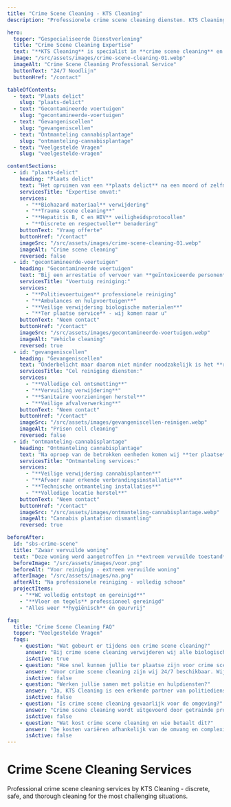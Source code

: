 ```yaml
---
title: "Crime Scene Cleaning - KTS Cleaning"
description: "Professionele crime scene cleaning diensten. KTS Cleaning biedt discrete en veilige reiniging van plaatsen delict, met 24/7 beschikbaarheid en volledige certificering."

hero:
  topper: "Gespecialiseerde Dienstverlening"
  title: "Crime Scene Cleaning Expertise"
  text: "**KTS Cleaning** is specialist in **crime scene cleaning** en biedt discrete, professionele dienstverlening voor de meest complexe situaties. Met **jarenlange ervaring** en gespecialiseerde uitrusting zorgen wij voor **veilige en grondige reiniging** waar anderen het opgeven."
  image: "/src/assets/images/crime-scene-cleaning-01.webp"
  imageAlt: "Crime Scene Cleaning Professional Service"
  buttonText: "24/7 Noodlijn"
  buttonHref: "/contact"

tableOfContents:
  - text: "Plaats delict"
    slug: "plaats-delict"
  - text: "Gecontamineerde voertuigen"
    slug: "gecontamineerde-voertuigen"
  - text: "Gevangeniscellen"
    slug: "gevangeniscellen"
  - text: "Ontmanteling cannabisplantage"
    slug: "ontmanteling-cannabisplantage"
  - text: "Veelgestelde Vragen"
    slug: "veelgestelde-vragen"

contentSections:
  - id: "plaats-delict"
    heading: "Plaats delict"
    text: "Het opruimen van een **plaats delict** na een moord of zelfmoord is iets wat enkel aan een **team van experts** mag worden overgelaten. Bij het reinigen van een crime scene komen heel wat **voorzorgsmaatregelen** en geavanceerde reinigingstechnieken kijken. In de meeste gevallen gaat het om omstandigheden die een **potentieel gezondheidsrisico** voor de omgeving inhouden. **KTS Cleaning** is één van de weinige schoonmaakfirma's in België met expertise in het schoonmaken van **crime scenes**."
    servicesTitle: "Expertise omvat:"
    services:
      - "**Biohazard materiaal** verwijdering"
      - "**Trauma scene cleaning**"
      - "**Hepatitis B, C en HIV** veiligheidsprotocollen"
      - "**Discrete en respectvolle** benadering"
    buttonText: "Vraag offerte"
    buttonHref: "/contact"
    imageSrc: "/src/assets/images/crime-scene-cleaning-01.webp"
    imageAlt: "Crime scene cleaning"
    reversed: false
  - id: "gecontamineerde-voertuigen"
    heading: "Gecontamineerde voertuigen"
    text: "Bij een arrestatie of vervoer van **geïntoxiceerde personen** komt het voor dat voertuigen van ordediensten sporen van **bloed of andere lichaamsvloeistoffen** dragen. **KTS Cleaning** is hierin gespecialiseerd en komt voertuigen **ter plaatse reinigen**. Je hoeft het voertuig dus niet naar ons te brengen – **wij komen tot bij jou**."
    servicesTitle: "Voertuig reiniging:"
    services:
      - "**Politievoertuigen** professionele reiniging"
      - "**Ambulances en hulpvoertuigen**"
      - "**Veilige verwijdering biologische materialen**"
      - "**Ter plaatse service** - wij komen naar u"
    buttonText: "Neem contact"
    buttonHref: "/contact"
    imageSrc: "/src/assets/images/gecontamineerde-voertuigen.webp"
    imageAlt: "Vehicle cleaning"
    reversed: true
  - id: "gevangeniscellen"
    heading: "Gevangeniscellen"
    text: "Onderbelicht maar daarom niet minder noodzakelijk is het **reinigen en ontsmetten van gevangeniscellen**. Het komt wel vaker door dat een **gedetineerde** zijn cel al dan niet opzettelijk vervuilt. Wij zorgen voor de **opruiming, schoonmaak en ontsmetting** van de gevangeniscel."
    servicesTitle: "Cel reiniging diensten:"
    services:
      - "**Volledige cel ontsmetting**"
      - "**Vervuiling verwijdering**"
      - "**Sanitaire voorzieningen herstel**"
      - "**Veilige afvalverwerking**"
    buttonText: "Neem contact"
    buttonHref: "/contact"
    imageSrc: "/src/assets/images/gevangeniscellen-reinigen.webp"
    imageAlt: "Prison cell cleaning"
    reversed: false
  - id: "ontmanteling-cannabisplantage"
    heading: "Ontmanteling cannabisplantage"
    text: "Na oproep van de betrokken eenheden komen wij **ter plaatse** om de aanwezige **cannabisplanten** te knippen en af te voeren naar een **erkende verbrandingsinstallatie**. Wij zorgen voor een **totale technische ontmanteling** van de installatie."
    servicesTitle: "Ontmanteling services:"
    services:
      - "**Veilige verwijdering cannabisplanten**"
      - "**Afvoer naar erkende verbrandingsinstallatie**"
      - "**Technische ontmanteling installaties**"
      - "**Volledige locatie herstel**"
    buttonText: "Neem contact"
    buttonHref: "/contact"
    imageSrc: "/src/assets/images/ontmanteling-cannabisplantage.webp"
    imageAlt: "Cannabis plantation dismantling"
    reversed: true

beforeAfter:
  id: "sbs-crime-scene"
  title: "Zwaar vervuilde woning"
  text: "Deze woning werd aangetroffen in **extreem vervuilde toestand**. Dankzij onze **jarenlange ervaring** in gespecialiseerde schoonmaak brachten wij de ruimte opnieuw in **hygiënische staat** – snel, discreet en grondig."
  beforeImage: "/src/assets/images/voor.png"
  beforeAlt: "Voor reiniging - extreem vervuilde woning"
  afterImage: "/src/assets/images/na.png"
  afterAlt: "Na professionele reiniging - volledig schoon"
  projectItems:
    - "**WC volledig ontstopt en gereinigd**"
    - "**Vloer en tegels** professioneel gereinigd"
    - "Alles weer **hygiënisch** én geurvrij"

faq:
  title: "Crime Scene Cleaning FAQ"
  topper: "Veelgestelde Vragen"
  faqs:
    - question: "Wat gebeurt er tijdens een crime scene cleaning?"
      answer: "Bij crime scene cleaning verwijderen wij alle biologische materialen zoals bloed, lichaamsvloeistoffen en andere gevaarlijke stoffen. Wij gebruiken gespecialiseerde apparatuur en desinfectiemiddelen om de locatie volledig te reinigen en te ontsmetten. Alle afval wordt veilig afgevoerd volgens strikte regelgeving."
      isActive: true
    - question: "Hoe snel kunnen jullie ter plaatse zijn voor crime scene cleaning?"
      answer: "Voor crime scene cleaning zijn wij 24/7 beschikbaar. Wij begrijpen dat dit spoedeisende situaties zijn en streven ernaar binnen 1-2 uur ter plaatse te zijn. Ons team staat altijd paraat met de juiste uitrusting en beschermingsmiddelen."
      isActive: false
    - question: "Werken jullie samen met politie en hulpdiensten?"
      answer: "Ja, KTS Cleaning is een erkende partner van politiediensten, parket en andere hulpverleners. Wij hebben ervaring met de procedures en weten hoe belangrijk discretie en professionaliteit zijn in deze gevoelige situaties. Wij wachten altijd op toestemming van de bevoegde instanties."
      isActive: false
    - question: "Is crime scene cleaning gevaarlijk voor de omgeving?"
      answer: "Crime scene cleaning wordt uitgevoerd door getrainde professionals met de juiste beschermingsmiddelen. Wij zorgen ervoor dat er geen risico's zijn voor bewoners of omstanders. De locatie wordt volledig veilig gemaakt voordat wij vertrekken."
      isActive: false
    - question: "Wat kost crime scene cleaning en wie betaalt dit?"
      answer: "De kosten variëren afhankelijk van de omvang en complexiteit. In veel gevallen wordt dit vergoed door de verzekeraar of overgenomen door gemeentelijke diensten. Wij bieden altijd een transparante offerte en zorgen voor alle benodigde documentatie voor vergoeding."
      isActive: false
---
```


# Crime Scene Cleaning Services

Professional crime scene cleaning services by KTS Cleaning - discrete, safe, and thorough cleaning for the most challenging situations. 